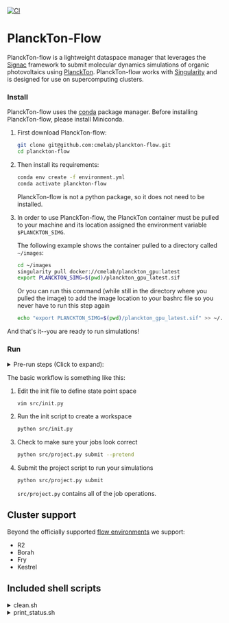 [![CI](https://github.com/cmelab/planckton-flow/workflows/CI/badge.svg)](https://github.com/cmelab/planckton-flow/actions?query=workflow%3ACI)
# PlanckTon-Flow

PlanckTon-flow is a lightweight dataspace manager that leverages the [Signac](https://docs.signac.io/en/latest/) framework to submit molecular dynamics simulations of organic photovoltaics using [PlanckTon](https://github.com/cmelab/planckton). PlanckTon-flow works with [Singularity](https://sylabs.io/guides/latest/user-guide/) and is designed for use on supercomputing clusters.

### Install

PlanckTon-flow uses the [conda](https://conda.io/projects/conda/en/latest/user-guide/install/index.html) package manager. Before installing PlanckTon-flow, please install Miniconda.

1. First download PlanckTon-flow:

    ```bash
    git clone git@github.com:cmelab/planckton-flow.git
    cd planckton-flow
    ```

2. Then install its requirements:

    ```bash
    conda env create -f environment.yml
    conda activate planckton-flow
    ```

    PlanckTon-flow is not a python package, so it does not need to be installed.

3. In order to use PlanckTon-flow, the PlanckTon container must be pulled to your machine and its location assigned the environment variable `$PLANCKTON_SIMG`. 
    
    The following example shows the container pulled to a directory called `~/images`:

    ```bash
    cd ~/images
    singularity pull docker://cmelab/planckton_gpu:latest
    export PLANCKTON_SIMG=$(pwd)/planckton_gpu_latest.sif
    ```

    Or you can run this command (while still in the directory where you pulled the image) to add the image location to your bashrc file so you never have to run this step again

    ```bash
    echo "export PLANCKTON_SIMG=$(pwd)/planckton_gpu_latest.sif" >> ~/.bashrc
    ```

And that's it--you are ready to run simulations!

### Run
<details>
    <summary>Pre-run steps (Click to expand):</summary>

(These commands can be added to your .bashrc to save time.)
1. Make sure singularity is available,
    
    Fry:
    ```bash
    module load singularity
    ```
    Bridges2: singularity is loaded by default
        
2. CUDA libraries are on your path,

    Fry:
    ```bash
    module load cuda
    ```
    Bridges2:
    ```bash
    module load cuda/10
    ```
3. The conda environment is active, 
    ```bash
    conda activate planckton-flow
    ```
4. And the `PLANCKTON_SIMG` variable is set, 

</details>

The basic workflow is something like this:

1. Edit the init file to define state point space

    ```bash
    vim src/init.py
    ```
    
2. Run the init script to create a workspace

    ```bash
    python src/init.py
    ```
    
3. Check to make sure your jobs look correct

    ```bash
    python src/project.py submit --pretend 
    ```

4. Submit the project script to run your simulations

    ```bash
    python src/project.py submit
    ```
    
    `src/project.py` contains all of the job operations.

## Cluster support

Beyond the officially supported [flow environments](https://docs.signac.io/projects/flow/en/latest/supported_environments.html#supported-environments) we support:

* R2
* Borah
* Fry
* Kestrel

## Included shell scripts
<details>
     <summary>clean.sh</summary>
clean.sh is a shell script file that will remove the workspace folder, including the files inside of it, along with any files matching status.txt, signac*, *.log, *.gsd, or *.out within the present planckton-flow clone you are using. To run, type the following in your terminal:

    bash clean.sh 

**THIS WILL DELETE ANY JOBS YOU HAVE RUN SO FAR! MAKE SURE YOU ARE IN THE CLONE OF PLANCKTON-FLOW THAT YOU WANT THE WORKSPACE REMOVED FROM!**
</details>
<details>
     <summary>print_status.sh</summary>
print_status.sh is a shell script file that prints out the status of your recently submitted jobs and saves this information to a file called status.txt. To run, type the following in your terminal:

     bash print_status.sh

</details>
